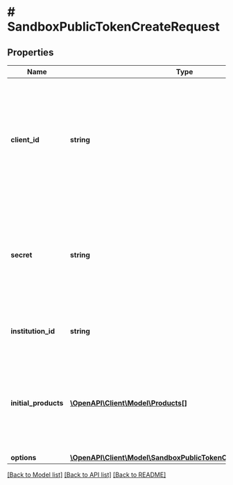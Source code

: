 # # SandboxPublicTokenCreateRequest

## Properties

Name | Type | Description | Notes
------------ | ------------- | ------------- | -------------
**client_id** | **string** | Your Plaid API &#x60;client_id&#x60;. The &#x60;client_id&#x60; is required and may be provided either in the &#x60;PLAID-CLIENT-ID&#x60; header or as part of a request body. | [optional]
**secret** | **string** | Your Plaid API &#x60;secret&#x60;. The &#x60;secret&#x60; is required and may be provided either in the &#x60;PLAID-SECRET&#x60; header or as part of a request body. | [optional]
**institution_id** | **string** | The ID of the institution the Item will be associated with |
**initial_products** | [**\OpenAPI\Client\Model\Products[]**](Products.md) | The products to initially pull for the Item. May be any products that the specified &#x60;institution_id&#x60;  supports. This array may not be empty. |
**options** | [**\OpenAPI\Client\Model\SandboxPublicTokenCreateRequestOptions**](SandboxPublicTokenCreateRequestOptions.md) |  | [optional]

[[Back to Model list]](../../README.md#models) [[Back to API list]](../../README.md#endpoints) [[Back to README]](../../README.md)
